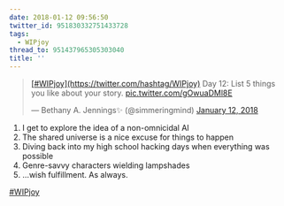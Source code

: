 ```yaml
---
date: 2018-01-12 09:56:50
twitter_id: 951830332751433728
tags:
  - WIPjoy
thread_to: 951437965305303040
title: ''
---
```


<blockquote class="twitter-tweet"><p lang="en" dir="ltr"><a href="https://twitter.com/hashtag/WIPjoy?src=hash&amp;ref_src=twsrc%5Etfw">[#WIPjoy](https://twitter.com/hashtag/WIPjoy)</a> Day 12: List 5 things you like about your story. <a href="https://t.co/gOwuaDMl8E">pic.twitter.com/gOwuaDMl8E</a></p>&mdash; Bethany A. Jennings✨ (@simmeringmind) <a href="https://twitter.com/simmeringmind/status/951680260675985408?ref_src=twsrc%5Etfw">January 12, 2018</a></blockquote>
<script async src="https://platform.twitter.com/widgets.js" charset="utf-8"></script>

1. I get to explore the idea of a non-omnicidal AI
2. The shared universe is a nice excuse for things to happen
3. Diving back into my high school hacking days when everything was possible
4. Genre-savvy characters wielding lampshades
5. …wish fulfillment. As always.

[#WIPjoy](https://twitter.com/hashtag/WIPjoy)
